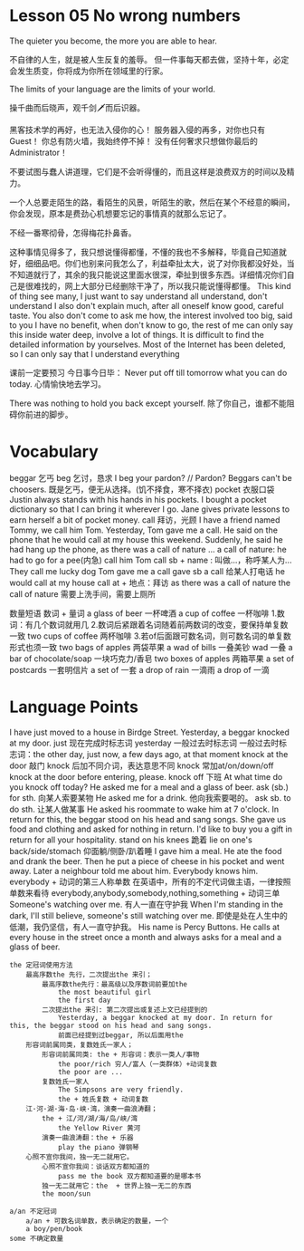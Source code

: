 # Lesson 05 No wrong numbers

The quieter you become, the more you are able to hear.

不自律的人生，就是被人生反复的羞辱。
但一件事每天都去做，坚持十年，必定会发生质变，你将成为你所在领域里的行家。

The limits of your language are the limits of your world.

操千曲而后晓声，观千剑🗡而后识器。

黑客技术学的再好，也无法入侵你的心！
服务器入侵的再多，对你也只有Guest！
你总有防火墙，我始终停不掉！
没有任何奢求只想做你最后的Administrator！

不要试图与蠢人讲道理，它们是不会听得懂的，而且这样是浪费双方的时间以及精力。

一个人总要走陌生的路，看陌生的风景，听陌生的歌，然后在某个不经意的瞬间，你会发现，原本是费劲心机想要忘记的事情真的就那么忘记了。

不经一番寒彻骨，怎得梅花扑鼻香。

这种事情见得多了，我只想说懂得都懂，不懂的我也不多解释，毕竟自己知道就好，细细品吧。你们也别来问我怎么了，利益牵扯太大，说了对你我都没好处，当不知道就行了，其余的我只能说这里面水很深，牵扯到很多东西。详细情况你们自己是很难找的，网上大部分已经删除干净了，所以我只能说懂得都懂。
This kind of thing see many, I just want to say understand all understand, don't understand I also don't explain much, after all oneself know good, careful taste. You also don't come to ask me how, the interest involved too big, said to you I have no benefit, when don't know to go, the rest of me can only say this inside water deep, involve a lot of things. It is difficult to find the detailed information by yourselves. Most of the Internet has been deleted, so I can only say that I understand everything

课前一定要预习
今日事今日毕：
    Never put off till tomorrow what you can do today.
心情愉快地去学习。

There was nothing to hold you back except yourself. 除了你自己，谁都不能阻碍你前进的脚步。

# Vocabulary

beggar 乞丐
    beg 乞讨，恳求
    I beg your pardon? // Pardon?
    Beggars can't be choosers. 既是乞丐，便无从选择。(饥不择食，寒不择衣)
pocket 衣服口袋
    Justin always stands with his hands in his pockets. 
    I bought a pocket dictionary so that I can bring it wherever I go.
    Jane gives private lessons to earn herself a bit of pocket money.
call 拜访，光顾
    I have a friend named Tommy, we call him Tom. Yesterday, Tom gave me a call. He said on the phone that he would call at my house this weekend. Suddenly, he said he had hang up the phone, as there was a call of nature ...
    a call of nature: he had to go for a pee(内急)
    call him Tom 
        call sb + name : 叫做...，称呼某人为...
        They call me lucky dog
    Tom gave me a call
        gave sb a call 给某人打电话
    he would call at my house
        call at + 地点：拜访
    as there was a call of nature
        the call of nature 需要上洗手间，需要上厕所

数量短语
    数词 + 量词
    a glass of beer 一杯啤酒
    a cup of coffee 一杯咖啡
    1.数词：有几个数词就用几
    2.数词后紧跟着名词随着前两数词的改变，要保持单复数一致
        two cups of coffee 两杯咖啡
    3.若of后面跟可数名词，则可数名词的单复数形式也须一致
        two bags of apples 两袋苹果
    a wad of bills 一叠美钞
        wad 一叠
    a bar of chocolate/soap 一块巧克力/香皂
    two boxes of apples 两箱苹果
    a set of postcards 一套明信片
        a set of 一套
    a drop of rain 一滴雨
        a drop of 一滴

# Language Points

I have just moved to a house in Birdge Street. Yesterday, a beggar knocked at my door. 
    just 现在完成时标志词
    yesterday 一般过去时标志词
    一般过去时标志词：the other day, just now, a few days ago, at that moment
    knock at the door 敲门
    knock 后加不同介词，表达意思不同
    knock 常加at/on/down/off
    knock at the door before entering, please.
    knock off 下班
    At what time do you knock off today?
He asked me for a meal and a glass of beer. 
    ask (sb.) for sth. 向某人索要某物
    He asked me for a drink. 他向我索要喝的。
    ask sb. to do sth. 让某人做某事
    He asked his roommate to wake him at 7 o'clock.
In return for this, the beggar stood on his head and sang songs.
    She gave us food and clothing and asked for nothing in return.
    I'd like to buy you a gift in return for all your hospitality.
    stand on his knees 跪着
    lie on one's back/side/stomach 仰面躺/侧卧/趴着睡
I gave him a meal. He ate the food and drank the beer. Then he put a piece of cheese in his pocket and went away. Later a neighbour told me about him. 
Everybody knows him.
    everybody + 动词的第三人称单数
    在英语中，所有的不定代词做主语，一律按照单数来看待
    everybody,anybody,somebody,nothing,something + 动词三单
    Someone's watching over me. 有人一直在守护我
    When I'm standing in the dark, I'll still believe, someone's still watching over me. 即使是处在人生中的低潮，我仍坚信，有人一直守护我。
His name is Percy Buttons. He calls at every house in the street once a month and always asks for a meal and a glass of beer.

    
    the 定冠词使用方法
        最高序数the 先行，二次提出the 来引；
            最高序数the先行：最高级以及序数词前要加the
                the most beautiful girl
                the first day
            二次提出the 来引: 第二次提出或复述上文已经提到的
                Yesterday, a beggar knocked at my door. In return for this, the beggar stood on his head and sang songs.
                前面已经提到过beggar, 所以后面用the
        形容词前属同类，复数姓氏一家人；
            形容词前属同类: the + 形容词：表示一类人/事物
                the poor/rich 穷人/富人（一类群体）+动词复数
                the poor are ...
            复数姓氏一家人
                The Simpsons are very friendly. 
                the + 姓氏复数 + 动词复数
        江·河·湖·海·岛·峡·湾，演奏一曲浪涛翻；
            the + 江/河/湖/海/岛/峡/湾
                the Yellow River 黄河
            演奏一曲浪涛翻：the + 乐器
                play the piano 弹钢琴
        心照不宣你我间，独一无二就用它。
            心照不宣你我间：谈话双方都知道的
                pass me the book 双方都知道要的是哪本书 
            独一无二就用它：the  + 世界上独一无二的东西
            the moon/sun
    
    a/an 不定冠词
        a/an + 可数名词单数，表示确定的数量，一个
        a boy/pen/book
    some 不确定数量
        